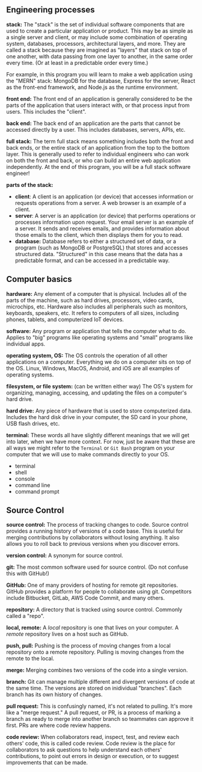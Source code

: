 ## Engineering processes

**stack:** The "stack" is the set of individual software components that are used to create a particular application or product. This may be as simple as a single server and client, or may include some combination of operating system, databases, processors, architectural layers, and more. They are called a stack because they are imagined as "layers" that stack on top of one another, with data passing from one layer to another, in the same order every time. (Or at least in a predictable order every time.)

For example, in this program you will learn to make a web application using the "MERN" stack: MongoDB for the database, Express for the server, React as the front-end framework, and Node.js as the runtime environment.

**front end:** The front end of an application is generally considered to be the parts of the application that users interact with, or that process input from users. This includes the "client".

**back end:** The back end of an application are the parts that cannot be accessed directly by a user. This includes databases, servers, APIs, etc.

**full stack:** The term full stack means something includes both the front and back ends, or the entire stack of an application from the top to the bottom layer. This is generally used to refer to individual engineers who can work on both the front and back, or who can build an entire web application independently. At the end of this program, you will be a full stack software engineer!

**parts of the stack:**

- **client**: A client is an application (or device) that accesses information or requests operations from a server. A web browser is an example of a client.
- **server**: A server is an application (or device) that performs operations or processes information upon request. Your email server is an example of a server. It sends and receives emails, and provides information about those emails to the client, which then displays them for you to read.
- **database:** Database refers to either a structured set of data, or a program (such as MongoDB or PostgreSQL) that stores and accesses structured data. "Structured" in this case means that the data has a predictable format, and can be accessed in a predictable way.

## Computer basics

**hardware:** Any element of a computer that is physical. Includes all of the parts of the machine, such as hard drives, processors, video cards, microchips, etc. Hardware also includes all peripherals such as monitors, keyboards, speakers, etc. It refers to computers of all sizes, including phones, tablets, and computerized IoT devices.

**software:** Any program or application that tells the computer what to do. Applies to "big" programs like operating systems and "small" programs like individual apps.

**operating system, OS:** The OS controls the operation of all other applications on a computer. Everything we do on a computer sits on top of the OS. Linux, Windows, MacOS, Android, and iOS are all examples of operating systems.

**filesystem, or file system:** (can be written either way) The OS's system for organizing, managing, accessing, and updating the files on a computer's hard drive.

**hard drive:** Any piece of hardware that is used to store computerized data. Includes the hard disk drive in your computer, the SD card in your phone, USB flash drives, etc.

**terminal:** These words all have slightly different meanings that we will get into later, when we have more context. For now, just be aware that these are all ways we might refer to the `Terminal` or `Git Bash` program on your computer that we will use to make commands directly to your OS.

- terminal
- shell
- console
- command line
- command prompt

## Source Control

**source control:** The process of tracking changes to code. Source control provides a running history of versions of a code base. This is useful for merging contributions by collaborators without losing anything. It also allows you to roll back to previous versions when you discover errors.

**version control:** A synonym for source control.

**git:** The most common software used for source control. (Do not confuse this with GitHub!)

**GitHub:** One of many providers of hosting for remote git repositories. GitHub provides a platform for people to collaborate using git. Competitors include Bitbucket, GitLab, AWS Code Commit, and many others.

**repository:** A directory that is tracked using source control. Commonly called a "repo".

**local, remote:** A _local_ repository is one that lives on your computer. A _remote_ repository lives on a host such as GitHub.

**push, pull:** Pushing is the process of moving changes from a local repository onto a remote repository. Pulling is moving changes from the remote to the local.

**merge:** Merging combines two versions of the code into a single version.

**branch:** Git can manage multiple different and divergent versions of code at the same time. The versions are stored on inidividual "branches". Each branch has its own history of changes.

**pull request:** This is confusingly named, it's not related to pulling. It's more like a "merge request." A pull request, or PR, is a process of marking a branch as ready to merge into another branch so teammates can approve it first. PRs are where code review happens.

**code review:** When collaborators read, inspect, test, and review each others' code, this is called code review. Code review is the place for collaborators to ask questions to help understand each others' contributions, to point out errors in design or execution, or to suggest improvements that can be made.

